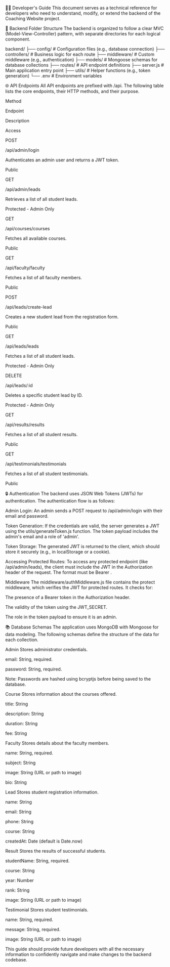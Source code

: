 👨‍💻 Developer's Guide
This document serves as a technical reference for developers who need to understand, modify, or extend the backend of the Coaching Website project.

📂 Backend Folder Structure
The backend is organized to follow a clear MVC (Model-View-Controller) pattern, with separate directories for each logical component.

backend/
├── config/             # Configuration files (e.g., database connection)
├── controllers/        # Business logic for each route
├── middleware/         # Custom middleware (e.g., authentication)
├── models/             # Mongoose schemas for database collections
├── routes/             # API endpoint definitions
├── server.js           # Main application entry point
├── utils/              # Helper functions (e.g., token generation)
└── .env                # Environment variables

🌐 API Endpoints
All API endpoints are prefixed with /api. The following table lists the core endpoints, their HTTP methods, and their purpose.

Method

Endpoint

Description

Access

POST

/api/admin/login

Authenticates an admin user and returns a JWT token.

Public

GET

/api/admin/leads

Retrieves a list of all student leads.

Protected - Admin Only

GET

/api/courses/courses

Fetches all available courses.

Public

GET

/api/faculty/faculty

Fetches a list of all faculty members.

Public

POST

/api/leads/create-lead

Creates a new student lead from the registration form.

Public

GET

/api/leads/leads

Fetches a list of all student leads.

Protected - Admin Only

DELETE

/api/leads/:id

Deletes a specific student lead by ID.

Protected - Admin Only

GET

/api/results/results

Fetches a list of all student results.

Public

GET

/api/testimonials/testimonials

Fetches a list of all student testimonials.

Public

🔒 Authentication
The backend uses JSON Web Tokens (JWTs) for authentication. The authentication flow is as follows:

Admin Login: An admin sends a POST request to /api/admin/login with their email and password.

Token Generation: If the credentials are valid, the server generates a JWT using the utils/generateToken.js function. The token payload includes the admin's email and a role of 'admin'.

Token Storage: The generated JWT is returned to the client, which should store it securely (e.g., in localStorage or a cookie).

Accessing Protected Routes: To access any protected endpoint (like /api/admin/leads), the client must include the JWT in the Authorization header of the request. The format must be Bearer <token>.

Middleware
The middleware/authMiddleware.js file contains the protect middleware, which verifies the JWT for protected routes. It checks for:

The presence of a Bearer token in the Authorization header.

The validity of the token using the JWT_SECRET.

The role in the token payload to ensure it is an admin.

📚 Database Schemas
The application uses MongoDB with Mongoose for data modeling. The following schemas define the structure of the data for each collection.

Admin
Stores administrator credentials.

email: String, required.

password: String, required.

Note: Passwords are hashed using bcryptjs before being saved to the database.

Course
Stores information about the courses offered.

title: String

description: String

duration: String

fee: String

Faculty
Stores details about the faculty members.

name: String, required.

subject: String

image: String (URL or path to image)

bio: String

Lead
Stores student registration information.

name: String

email: String

phone: String

course: String

createdAt: Date (default is Date.now)

Result
Stores the results of successful students.

studentName: String, required.

course: String

year: Number

rank: String

image: String (URL or path to image)

Testimonial
Stores student testimonials.

name: String, required.

message: String, required.

image: String (URL or path to image)

This guide should provide future developers with all the necessary information to confidently navigate and make changes to the backend codebase.